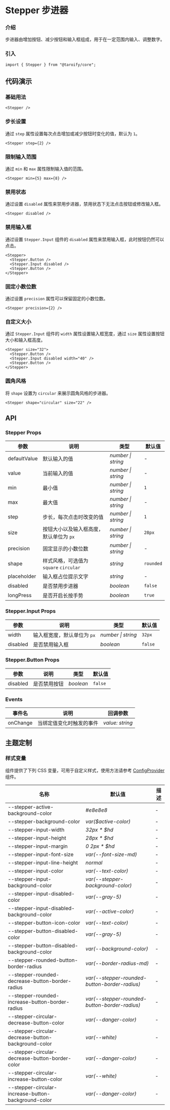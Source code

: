 # Stepper 步进器

### 介绍

步进器由增加按钮、减少按钮和输入框组成，用于在一定范围内输入、调整数字。

### 引入

```tsx
import { Stepper } from "@taroify/core";
```

## 代码演示

### 基础用法

```tsx
<Stepper />
```

### 步长设置

通过 `step` 属性设置每次点击增加或减少按钮时变化的值，默认为 `1`。

```tsx
<Stepper step={2} />
```

### 限制输入范围

通过 `min` 和 `max` 属性限制输入值的范围。

```tsx
<Stepper min={5} max={8} />
```

### 禁用状态

通过设置 `disabled` 属性来禁用步进器，禁用状态下无法点击按钮或修改输入框。

```tsx
<Stepper disabled />
```

### 禁用输入框

通过设置 `Stepper.Input` 组件的 `disabled` 属性来禁用输入框，此时按钮仍然可以点击。

```tsx
<Stepper>
  <Stepper.Button />
  <Stepper.Input disabled />
  <Stepper.Button />
</Stepper>
```

### 固定小数位数

通过设置 `precision` 属性可以保留固定的小数位数。

```tsx
<Stepper precision={2} />
```

### 自定义大小

通过 `Stepper.Input` 组件的 `width` 属性设置输入框宽度，通过 `size` 属性设置按钮大小和输入框高度。

```tsx
<Stepper size="32">
  <Stepper.Button />
  <Stepper.Input disabled width="40" />
  <Stepper.Button />
</Stepper>
```

### 圆角风格

将 `shape` 设置为 `circular` 来展示圆角风格的步进器。

```tsx
<Stepper shape="circular" size="22" />
```

## API

### Stepper Props

| 参数 | 说明                     | 类型 | 默认值 |
| --- |------------------------| --- | --- |
| defaultValue | 默认输入的值                 | _number \| string_ | - |
| value | 当前输入的值                 | _number \| string_ | - |
| min | 最小值                    | _number \| string_ | `1` |
| max | 最大值                    | _number \| string_ | - |
| step | 步长，每次点击时改变的值           | _number \| string_ | `1` |
| size | 按钮大小以及输入框高度，默认单位为 `px` | _number \| string_ | `28px` |
| precision| 固定显示的小数位数              | _number \| string_ | - |
| shape | 样式风格，可选值为 `square` `circular`    | _string_ | `rounded` |
| placeholder | 输入框占位提示文字              | _string_ | - |
| disabled | 是否禁用步进器                | _boolean_ | `false` |
| longPress | 是否开启长按手势               | _boolean_ | `true` |

### Stepper.Input Props

| 参数 | 说明 | 类型 | 默认值 |
| --- | --- | --- | --- |
| width | 输入框宽度，默认单位为 `px` | _number \| string_ | `32px` |
| disabled | 是否禁用输入框 | _boolean_ | `false` |

### Stepper.Button Props

| 参数 | 说明 | 类型 | 默认值 |
| --- | --- | --- | --- |
| disabled | 是否禁用按钮 | _boolean_ | `false` |

### Events

| 事件名 | 说明 | 回调参数 |
| --- | --- | --- |
| onChange | 当绑定值变化时触发的事件 | _value: string_ |

## 主题定制

### 样式变量

组件提供了下列 CSS 变量，可用于自定义样式，使用方法请参考 [ConfigProvider](/components/config-provider/) 组件。

| 名称                                                  | 默认值                                           | 描述  |
|-----------------------------------------------------|-----------------------------------------------|-----|
| --stepper-active-background-color                   | _#e8e8e8_                                     | -   |
| --stepper-background-color                          | _var($active-color)_                          | -   |
| --stepper-input-width                               | _32px * $hd_                                  | -   |
| --stepper-input-height                              | _28px * $hd_                                  | -   |
| --stepper-input-margin                              | _0 2px * $hd_                                 | -   |
| --stepper-input-font-size                           | _var(--font-size-md)_                         | -   |
| --stepper-input-line-height                         | _normal_                                      | -   |
| --stepper-input-color                               | _var(--text-color)_                           | -   |
| --stepper-input-background-color                    | _var(--stepper-background-color)_             | -   |
| --stepper-input-disabled-color                      | _var(--gray-5)_                               | -   |
| --stepper-input-disabled-background-color           | _var(--active-color)_                         | -   |
| --stepper-button-icon-color                         | _var(--text-color)_                           | -   |
| --stepper-button-disabled-color                     | _var(--gray-5)_                               | -   |
| --stepper-button-disabled-background-color          | _var(--background-color)_                     | -   |
| --stepper-rounded-button-border-radius              | _var(--border-radius-md)_                     | -   |
| --stepper-rounded-decrease-button-border-radius     | _var(--stepper-rounded-button-border-radius)_ | -   |
| --stepper-rounded-increase-button-border-radius     | _var(--stepper-rounded-button-border-radius)_ | -   |
| --stepper-circular-decrease-button-color            | _var(--danger-color)_                         | -   |
| --stepper-circular-decrease-button-background-color | _var(--white)_                                | -   |
| --stepper-circular-decrease-button-border-color     | _var(--danger-color)_                         | -   |
| --stepper-circular-increase-button-color            | _var(--white)_                                | -   |
| --stepper-circular-increase-button-background-color | _var(--danger-color)_                         | -   |
